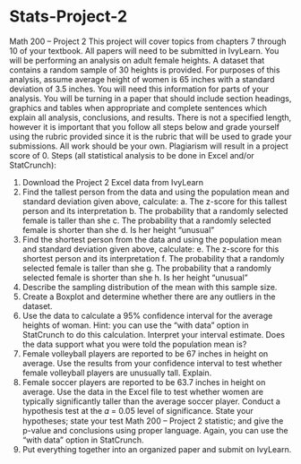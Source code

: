 # Stats-Project-2

Math 200 – Project 2
This project will cover topics from chapters 7 through 10 of your textbook. All
papers will need to be submitted in IvyLearn.
You will be performing an analysis on adult female heights. A dataset that contains
a random sample of 30 heights is provided. For purposes of this analysis, assume
average height of women is 65 inches with a standard deviation of 3.5 inches. You
will need this information for parts of your analysis.
You will be turning in a paper that should include section headings, graphics and
tables when appropriate and complete sentences which explain all analysis,
conclusions, and results. There is not a specified length, however it is important
that you follow all steps below and grade yourself using the rubric provided since it
is the rubric that will be used to grade your submissions. All work should be your
own. Plagiarism will result in a project score of 0.
Steps (all statistical analysis to be done in Excel and/or StatCrunch):
1. Download the Project 2 Excel data from IvyLearn
2. Find the tallest person from the data and using the population mean and
standard deviation given above, calculate:
a. The z-score for this tallest person and its interpretation
b. The probability that a randomly selected female is taller than she
c. The probability that a randomly selected female is shorter than she
d. Is her height “unusual”
3. Find the shortest person from the data and using the population mean and
standard deviation given above, calculate:
e. The z-score for this shortest person and its interpretation
f. The probability that a randomly selected female is taller than she
g. The probability that a randomly selected female is shorter than she
h. Is her height “unusual”
4. Describe the sampling distribution of the mean with this sample size.
5. Create a Boxplot and determine whether there are any outliers in the dataset.
6. Use the data to calculate a 95% confidence interval for the average heights of
woman. Hint: you can use the “with data” option in StatCrunch to do this
calculation. Interpret your interval estimate. Does the data support what you
were told the population mean is?
7. Female volleyball players are reported to be 67 inches in height on average.
Use the results from your confidence interval to test whether female
volleyball players are unusually tall. Explain.
8. Female soccer players are reported to be 63.7 inches in height on average.
Use the data in the Excel file to test whether women are typically
significantly taller than the average soccer player. Conduct a hypothesis test
at the 𝛼 = 0.05 level of significance. State your hypotheses; state your test
Math 200 – Project 2
statistic; and give the p-value and conclusions using proper language. Again,
you can use the “with data” option in StatCrunch.
9. Put everything together into an organized paper and submit on IvyLearn.
